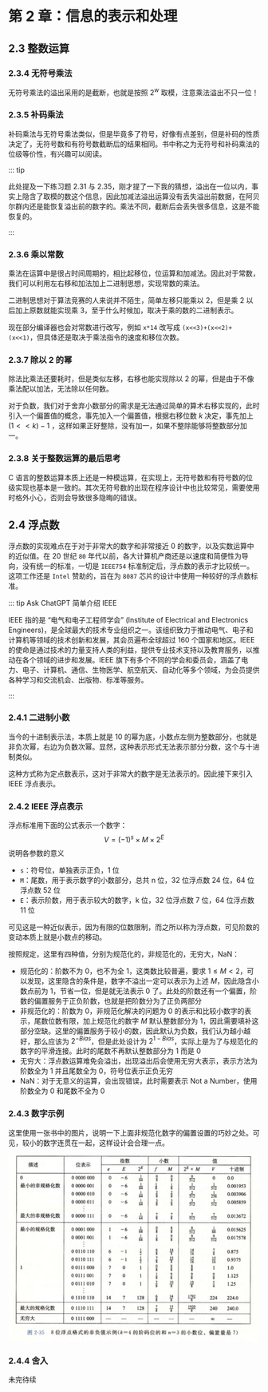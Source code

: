# 第 2 章：信息的表示和处理

## 2.3 整数运算

### 2.3.4 无符号乘法

无符号乘法的溢出采用的是截断，也就是按照 $2^w$ 取模，注意乘法溢出不只一位！

### 2.3.5 补码乘法

补码乘法与无符号乘法类似，但是毕竟多了符号，好像有点差别，但是补码的性质决定了，无符号数和有符号数截断后的结果相同。书中称之为无符号和补码乘法的位级等价性，有兴趣可以阅读。

::: tip

此处提及一下练习题 2.31 与 2.35，刚才提了一下我的猜想，溢出在一位以内，事实上隐含了取模的数这个信息，因此加减法溢出运算没有丢失溢出前数据，在阿贝尔群内还是能恢复溢出前的数字的。乘法不同，截断后会丢失很多信息，这是不能恢复的。

:::

### 2.3.6 乘以常数

乘法在运算中是很占时间周期的，相比起移位，位运算和加减法。因此对于常数，我们可以利用左右移和加法加上二进制思想，实现常数的乘法。

二进制思想对于算法竞赛的人来说并不陌生，简单左移只能乘以 2，但是乘 2 以后加上原数就能实现乘 3，至于什么时候加，取决于乘的数的二进制表示。

现在部分编译器也会对常数进行改写，例如 `x*14` 改写成 `(x<<3)+(x<<2)+(x<<1)`，但具体还是取决于乘法指令的速度和移位次数。

### 2.3.7 除以 2 的幂

除法比乘法还要耗时，但是类似左移，右移也能实现除以 2 的幂，但是由于不像乘法配以加法，无法除以任何数。

对于负数，我们对于舍弃小数部分的需求是无法通过简单的算术右移实现的，此时引入一个偏置值的概念，事先加入一个偏置值，根据右移位数 $k$ 决定，事先加上 $(1<<k) - 1$ ，这样如果正好整除，没有加一，如果不整除能够将整数部分加一。

### 2.3.8 关于整数运算的最后思考

C 语言的整数运算本质上还是一种模运算，在实现上，无符号数和有符号数的位级实现也基本是一致的。其次无符号数的出现在程序设计中也比较常见，需要使用时格外小心，否则会导致很多隐晦的错误。

## 2.4 浮点数

浮点数的实现难点在于对于非常大的数字和非常接近 $0$ 的数字，以及实数运算中的近似值。在 $20$ 世纪 `80` 年代以前，各大计算机产商还是以速度和简便性为导向，没有统一的标准，一切是 `IEEE754` 标准制定后，浮点数的表示才比较统一。这项工作还是 `Intel` 赞助的，旨在为 `8087` 芯片的设计中使用一种较好的浮点数标准。

::: tip Ask ChatGPT 简单介绍 IEEE

IEEE 指的是 “电气和电子工程师学会” (Institute of Electrical and Electronics Engineers)，是全球最大的技术专业组织之一。该组织致力于推动电气、电子和计算机等领域的技术创新和发展，其会员遍布全球超过 160 个国家和地区。IEEE 的使命是通过技术的力量支持人类的利益，提供专业技术支持以及教育服务，以推动在各个领域的进步和发展。IEEE 旗下有多个不同的学会和委员会，涵盖了电力、电子、计算机、通信、生物医学、航空航天、自动化等多个领域，为会员提供各种学习和交流机会、出版物、标准等服务。

:::

### 2.4.1 二进制小数

当今的十进制表示法，本质上就是 $10$ 的幂为底，小数点左侧为整数部分，也就是非负次幂，右边为负数次幂。显然，这种表示形式无法表示部分分数，这个与十进制类似。

这种方式称为定点数表示，这对于非常大的数字是无法表示的。因此接下来引入 IEEE 浮点表示。

### 2.4.2 IEEE 浮点表示

浮点标准用下面的公式表示一个数字：
$$
V=(-1)^s \times M \times 2^E
$$
说明各参数的意义

- `s`：符号位，单独表示正负，1 位
- `M`：尾数，用于表示数字的小数部分，总共 n 位，32 位浮点数 24 位，64 位浮点数 52 位
- `E`：表示阶数，用于表示较大的数字，k 位，32 位浮点数 7 位，64 位浮点数 11 位

可见这是一种近似表示，因为有限的位数限制，而之所以称为浮点数，可见阶数的变动本质上就是小数点的移动。

按照规定，这里有四种值，分别为规范化的，非规范化的，无穷大，NaN：

- 规范化的：阶数不为 0，也不为全 1，这类数比较普遍，要求 $1 \leq M \lt 2$，可以发现，这里隐含的条件是，数字不溢出一定可以表示为上述 $M$，因此隐含小数点前为 1，节省一位，但是就无法表示 0 了。此处的阶数还有一个偏置，阶数的偏置服务于正负阶数，也就是把阶数分为了正负两部分
- 非规范化的：阶数为 0，非规范化解决的问题为 0 的表示和比较小数字的表示，尾数位数有限，加上规范化的数字 $M$ 默认整数部分为 1，因此需要填补这部分空缺。这里的偏置服务于较小的数，因此默认为负数，我们认为越小越好，那么应该为 $2^{-Bias}$，但是此处设计为 $2^{1-Bias}$，实际上是为了与规范化的数字的平滑连接。此时的尾数不再默认整数部分为 1 而是 0
- 无穷大：浮点数运算难免会溢出，出现溢出后会使用无穷大表示，表示方法为阶数全为 1 并且尾数全为 0，符号位表示正负无穷
- NaN：对于无意义的运算，会出现错误，此时需要表示 Not a Number，使用阶数全为 0 和尾数不全为 0

### 2.4.3 数字示例

这里使用一张书中的图片，说明一下上面非规范化数字的偏置设置的巧妙之处。可见，较小的数字连贯在一起，这样设计会合理一点。

![ieee-number-example](./img/ieee-number-example.jpeg)

### 2.4.4 舍入

未完待续